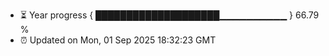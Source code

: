 - ⏳ Year progress { ████████████████████▁▁▁▁▁▁▁▁▁▁ } 66.79 %
- ⏰ Updated on Mon, 01 Sep 2025 18:32:23 GMT

